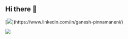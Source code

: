 ## Hi there 👋

[![]([https://github.com/Ganesh2409/Gansh2409.git/blob/feature/chat.svg](https://github.com/Ganesh2409/Ganesh2409/blob/94524cb3d3c6afe272d2d800a92740c0e87c5dc1/chat.svg))](https://www.linkedin.com/in/ganesh-pinnamaneni/) 



[![](https://github.com/Ganesh2409/Ganesh2409.git/blob/feature/github-contribution-grid-snake.svg)](https://www.linkedin.com/in/ganesh-pinnamaneni/)

